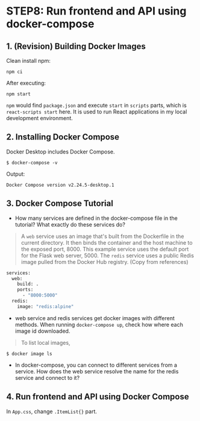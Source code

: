 # STEP8: Run frontend and API using docker-compose

## 1. (Revision) Building Docker Images

Clean install npm:
```shell
npm ci
```

After executing:
```shell
npm start
```
`npm` would find `package.json` and execute `start` in `scripts` parts, which is `react-scripts start` here. It is used to run React applications in my local development environment.

## 2. Installing Docker Compose

Docker Desktop includes Docker Compose.
```shell
$ docker-compose -v
```
Output:
```shell
Docker Compose version v2.24.5-desktop.1
```


## 3. Docker Compose Tutorial

* How many services are defined in the docker-compose file in the tutorial? What exactly do these services do?
> A `web` service uses an image that's built from the Dockerfile in the current directory. It then binds the container and the host machine to the exposed port, 8000. This example service uses the default port for the Flask web server, 5000.
> The `redis` service uses a public Redis image pulled from the Docker Hub registry.
(Copy from references)
```dockerfile
services:
  web:
    build: .
    ports:
      - "8000:5000"
  redis:
    image: "redis:alpine"
```

* web service and redis services get docker images with different methods. When running `docker-compose up`, check how where each image id downloaded.
> To list local images,
```shell
$ docker image ls
```

* In docker-compose, you can connect to different services from a service. How does the web service resolve the name for the redis service and connect to it?

## 4. Run frontend and API using Docker Compose

In `App.css`, change `.ItemList{}` part.